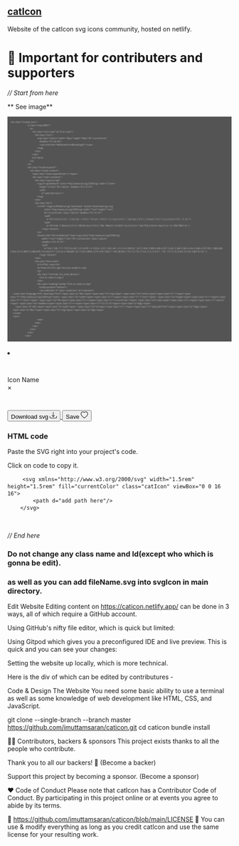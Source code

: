 ## [**catIcon**](https://caticon.netlify.app/)
Website of the catIcon svg icons community, hosted on netlify.

# 🔴 Important for contributers and supporters

*// Start from here*

** See image**  

![This is an image](/img/codeImage.png)


  <div class="module_box">
                            <li class="expandBtn">
                                <a>
                                    <div class="icon-outer" id="icon-outer">
                                        <div class="icon">
                                            <svg Class="catIcon" width="40px" height="40px" fill="currentColor"
                                                viewBox="0 0 40 40">
                                                <use xlink:href="#idNameFromBelowSvgId"></use>
                                            </svg>
                                        </div>
                                    </div>
                                    Icon Name
                                </a>
                            </li>
                            <div class="modal expand">
                                <div class="modal-content">
                                    <span class="close expandClose">×</span>
                                    <div class="main-container">
                                        <div class="svg-icon-bg">
                                            <svg id="giveIdName" xmlns="http://www.w3.org/2000/svg" width="2.5rem"
                                                height="2.5rem" fill="catIcon" viewBox="0 0 16 16">
                                                <path
                                                    d="add Path here" />
                                            </svg>
                                        </div>
                                        <div class="btn">
                                            <a href="./svgIcon/fileName.svg" download> <button>Download svg <svg
                                                        xmlns="http://www.w3.org/2000/svg" width="1rem" height="1rem"
                                                        fill="currentColor" class="catIcon" viewBox="0 0 16 16">
                                                        <path
                                                            d="M.5 9.9a.5.5 0 0 1 .5.5v2.5a1 1 0 0 0 1 1h12a1 1 0 0 0 1-1v-2.5a.5.5 0 0 1 1 0v2.5a2 2 0 0 1-2 2H2a2 2 0 0 1-2-2v-2.5a.5.5 0 0 1 .5-.5z" />
                                                        <path
                                                            d="M7.646 11.854a.5.5 0 0 0 .708 0l3-3a.5.5 0 0 0-.708-.708L8.5 10.293V1.5a.5.5 0 0 0-1 0v8.793L5.354 8.146a.5.5 0 1 0-.708.708l3 3z" />
                                                    </svg></button>
                                            </a>
                                            <button title="Not enabled yet">Save <svg xmlns="http://www.w3.org/2000/svg"
                                                    width="1rem" height="1rem" fill="currentColor" class="catIcon"
                                                    viewBox="0 0 16 16">
                                                    <path
                                                        d="m8 2.748-.717-.737C5.6.281 2.514.878 1.4 3.053c-.523 1.023-.641 2.5.314 4.385.92 1.815 2.834 3.989 6.286 6.357 3.452-2.368 5.365-4.542 6.286-6.357.955-1.886.838-3.362.314-4.385C13.486.878 10.4.28 8.717 2.01L8 2.748zM8 15C-7.333 4.868 3.279-3.04 7.824 1.143c.06.055.119.112.176.171a3.12 3.12 0 0 1 .176-.17C12.72-3.042 23.333 4.867 8 15z" />
                                                </svg></button>
                                        </div>
                                        <div class="html-code">
                                            <h3>HTML code</h3>
                                            <p>Paste the SVG right into your project's code.
                                            </p>
                                            <div class="reminder_for_small_devices">
                                                Click on code to copy it.
                                            </div>
                                            <div class="code-bg" tooltip="Click on code to Copy"
                                                tooltip-position="bottom">
                                                <pre tabindex="0" class="codeColor" id="code-text">
    <code class="language-html" data-lang="html"><span class="p">&lt;</span><span class="nt">svg</span> <span class="na">xmlns</span><span class="o">=</span><span class="s">"http://www.w3.org/2000/svg"</span> <span class="na">width</span><span class="o">=</span><span class="s">"1.5rem"</span> <span class="na">height</span><span class="o">=</span><span class="s">"1.5rem"</span> <span class="na">fill</span><span class="o">=</span><span class="s">"currentColor"</span> <span class="na">class</span><span class="o">=</span><span class="s">"catIcon"</span> <span class="na">viewBox</span><span class="o">=</span><span class="s">"0 0 16 16"</span><span class="p">&gt;</span>
        <span class="p">&lt;</span><span class="nt">path</span> <span class="na">d</span><span class="o">=</span><span class="s">"add path here"</span><span class="p">/&gt;</span>
    <span class="p">&lt;/</span><span class="nt">svg</span><span class="p">&gt;</span>
    </code>
    </pre>
                    </div>
                </div>
            </div>
        </div>
    </div>
</div>
                        
*// End here*   


### Do not change any class name and Id(except who which is gonna be edit).

### as well as you can add fileName.svg into svgIcon in main directory.

Edit Website
Editing content on https://caticon.netlify.app/ can be done in 3 ways, all of which require a GitHub account.

Using GitHub's nifty file editor, which is quick but limited:



Using Gitpod which gives you a preconfigured IDE and live preview. This is quick and you can see your changes:



Setting the website up locally, which is more technical.


Here is the div of which can be edited by contributures -


Code & Design The Website
You need some basic ability to use a terminal as well as some knowledge of web development like HTML, CSS, and JavaScript.

git clone --single-branch --branch master https://github.com/imuttamsaran/caticon.git 
cd caticon
bundle install

👩‍🚀 Contributors, backers & sponsors
This project exists thanks to all the people who contribute. 

Thank you to all our backers! 🙏 (Become a backer)



Support this project by becoming a sponsor. (Become a sponsor)



♥ Code of Conduct
Please note that catIcon has a Contributor Code of Conduct. By participating in this project online or at events you agree to abide by its terms.

📜 https://github.com/imuttamsaran/caticon/blob/main/LICENSE
🔀 You can use & modify everything as long as you credit catIcon and use the same license for your resulting work.
